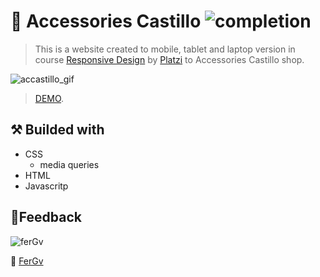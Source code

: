 # 💎 Accessories Castillo ![completion](https://img.shields.io/badge/completion-100%25-blue) 

>This is a website created to mobile, tablet and laptop version  in course [Responsive Design](https://platzi.com/clases/responsive-design/) by [Platzi](https://platzi.com/) to Accessories Castillo shop. 

![accastillo_gif](/images/accastillo.gif)

>[DEMO](https://accastillo.netlify.app/ "ACCESORIES castillo").

⚒ Builded with
- 
- CSS
    -  media queries
- HTML
- Javascritp

🔎Feedback
--
![ferGv](https://img.shields.io/badge/feedback-FerGv-green)
 
&#128583; [FerGv](https://github.com/FerGv, "FerGv's github")
